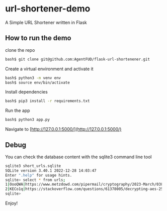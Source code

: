 # url-shortener-demo
A Simple URL Shortener written in Flask

## How to run the demo ##

clone the repo

```bash
bash$ git clone git@github.com:AgentFUD/flask-url-shortenener.git
```

Create a virtual environment and activate it
```bash
bash$ python3 -m venv env
bash$ source env/bin/activate
```

Install dependencies
```bash
bash$ pip3 install -r requirements.txt
```

Run the app
```bash
bash$ python3 app.py
```

Navigate to [http://127.0.0.1:5000/](http://127.0.0.1:5000/)

## Debug ##
You can check the database content with the sqlite3 command line tool

```bash
sqlite3 short_urls.sqlite 
SQLite version 3.40.1 2022-12-28 14:03:47
Enter ".help" for usage hints.
sqlite> select * from urls;
1|OooQWA|https://www.metzdowd.com/pipermail/cryptography/2023-March/038128.html
2|KECo1q|https://stackoverflow.com/questions/61378005/decrypting-aes-256-cbc-cipher-with-a-passcode-built-using-pbkdf2-in-python
sqlite> 
```
Enjoy!